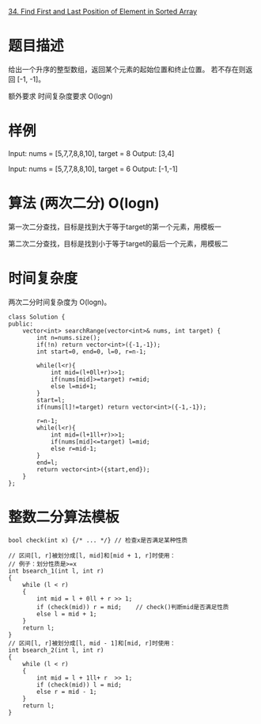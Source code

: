 
[34. Find First and Last Position of Element in Sorted Array](https://leetcode.com/problems/find-first-and-last-position-of-element-in-sorted-array/)



# 题目描述
给出一个升序的整型数组，返回某个元素的起始位置和终止位置。
若不存在则返回 [-1, -1]。

额外要求
时间复杂度要求 O(logn)

# 样例
Input: nums = [5,7,7,8,8,10], target = 8
Output: [3,4]

Input: nums = [5,7,7,8,8,10], target = 6
Output: [-1,-1]

# 算法 (两次二分) O(logn)

第一次二分查找，目标是找到大于等于target的第一个元素，用模板一

第二次二分查找，目标是找到小于等于target的最后一个元素，用模板二

# 时间复杂度
两次二分时间复杂度为 O(logn)。



```
class Solution {
public:
    vector<int> searchRange(vector<int>& nums, int target) {
        int n=nums.size();
        if(!n) return vector<int>({-1,-1});
        int start=0, end=0, l=0, r=n-1;
        
        while(l<r){
            int mid=(l+0ll+r)>>1;
            if(nums[mid]>=target) r=mid;
            else l=mid+1;
        }
        start=l;
        if(nums[l]!=target) return vector<int>({-1,-1});
        
        r=n-1;
        while(l<r){
            int mid=(l+1ll+r)>>1;
            if(nums[mid]<=target) l=mid;
            else r=mid-1;
        }
        end=l;
        return vector<int>({start,end});
    }
};
```



# 整数二分算法模板

```
bool check(int x) {/* ... */} // 检查x是否满足某种性质

// 区间[l, r]被划分成[l, mid]和[mid + 1, r]时使用：
// 例子：划分性质是>=x
int bsearch_1(int l, int r)
{
    while (l < r)
    {
        int mid = l + 0ll + r >> 1;
        if (check(mid)) r = mid;    // check()判断mid是否满足性质
        else l = mid + 1;
    }
    return l;
}
// 区间[l, r]被划分成[l, mid - 1]和[mid, r]时使用：
int bsearch_2(int l, int r)
{
    while (l < r)
    {
        int mid = l + 1ll+ r  >> 1;
        if (check(mid)) l = mid;
        else r = mid - 1;
    }
    return l;
}
```
